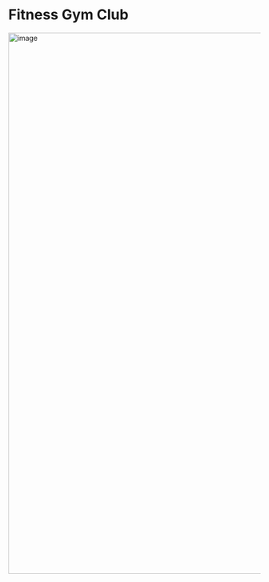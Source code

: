 # Fitness Gym Club
<img width="1920" height="1080" alt="image" src="https://github.com/user-attachments/assets/db1945ce-c35e-4d49-92ea-bb706f6dc23a" />
